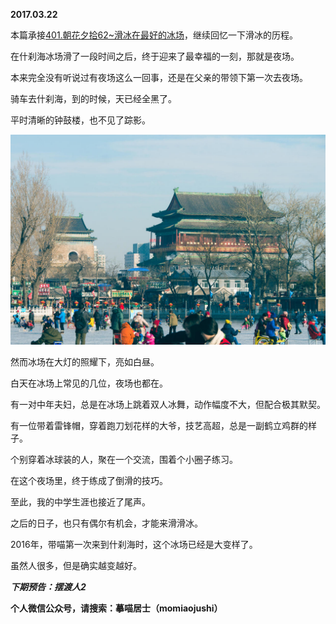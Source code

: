 
          
            
**2017.03.22**

本篇承接[401.朝花夕拾62~滑冰在最好的冰场](https://www.jianshu.com/p/bcb6f12e1561)，继续回忆一下滑冰的历程。

在什刹海冰场滑了一段时间之后，终于迎来了最幸福的一刻，那就是夜场。

本来完全没有听说过有夜场这么一回事，还是在父亲的带领下第一次去夜场。

骑车去什刹海，到的时候，天已经全黑了。

平时清晰的钟鼓楼，也不见了踪影。




![](img/51001-fc17f839ce4059ea.jpg)




然而冰场在大灯的照耀下，亮如白昼。

白天在冰场上常见的几位，夜场也都在。

有一对中年夫妇，总是在冰场上跳着双人冰舞，动作幅度不大，但配合极其默契。

有一位带着雷锋帽，穿着跑刀划花样的大爷，技艺高超，总是一副鹤立鸡群的样子。

个别穿着冰球装的人，聚在一个交流，围着个小圈子练习。

在这个夜场里，终于练成了倒滑的技巧。

至此，我的中学生涯也接近了尾声。

之后的日子，也只有偶尔有机会，才能来滑滑冰。

2016年，带喵第一次来到什刹海时，这个冰场已经是大变样了。

虽然人很多，但是确实越变越好。


***下期预告：摆渡人2***


**个人微信公众号，请搜索：摹喵居士（momiaojushi）**

          
        